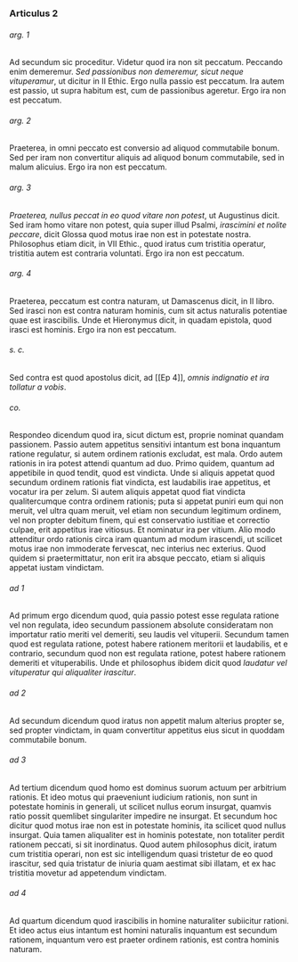 ### Articulus 2

###### arg. 1
Ad secundum sic proceditur. Videtur quod ira non sit peccatum. Peccando enim demeremur. *Sed passionibus non demeremur, sicut neque vituperamur*, ut dicitur in II Ethic. Ergo nulla passio est peccatum. Ira autem est passio, ut supra habitum est, cum de passionibus ageretur. Ergo ira non est peccatum.

###### arg. 2
Praeterea, in omni peccato est conversio ad aliquod commutabile bonum. Sed per iram non convertitur aliquis ad aliquod bonum commutabile, sed in malum alicuius. Ergo ira non est peccatum.

###### arg. 3
*Praeterea, nullus peccat in eo quod vitare non potest*, ut Augustinus dicit. Sed iram homo vitare non potest, quia super illud Psalmi, *irascimini et nolite peccare*, dicit Glossa quod motus irae non est in potestate nostra. Philosophus etiam dicit, in VII Ethic., quod iratus cum tristitia operatur, tristitia autem est contraria voluntati. Ergo ira non est peccatum.

###### arg. 4
Praeterea, peccatum est contra naturam, ut Damascenus dicit, in II libro. Sed irasci non est contra naturam hominis, cum sit actus naturalis potentiae quae est irascibilis. Unde et Hieronymus dicit, in quadam epistola, quod irasci est hominis. Ergo ira non est peccatum.

###### s. c.
Sed contra est quod apostolus dicit, ad [[Ep 4]], *omnis indignatio et ira tollatur a vobis*.

###### co.
Respondeo dicendum quod ira, sicut dictum est, proprie nominat quandam passionem. Passio autem appetitus sensitivi intantum est bona inquantum ratione regulatur, si autem ordinem rationis excludat, est mala. Ordo autem rationis in ira potest attendi quantum ad duo. Primo quidem, quantum ad appetibile in quod tendit, quod est vindicta. Unde si aliquis appetat quod secundum ordinem rationis fiat vindicta, est laudabilis irae appetitus, et vocatur ira per zelum. Si autem aliquis appetat quod fiat vindicta qualitercumque contra ordinem rationis; puta si appetat puniri eum qui non meruit, vel ultra quam meruit, vel etiam non secundum legitimum ordinem, vel non propter debitum finem, qui est conservatio iustitiae et correctio culpae, erit appetitus irae vitiosus. Et nominatur ira per vitium. Alio modo attenditur ordo rationis circa iram quantum ad modum irascendi, ut scilicet motus irae non immoderate fervescat, nec interius nec exterius. Quod quidem si praetermittatur, non erit ira absque peccato, etiam si aliquis appetat iustam vindictam.

###### ad 1
Ad primum ergo dicendum quod, quia passio potest esse regulata ratione vel non regulata, ideo secundum passionem absolute consideratam non importatur ratio meriti vel demeriti, seu laudis vel vituperii. Secundum tamen quod est regulata ratione, potest habere rationem meritorii et laudabilis, et e contrario, secundum quod non est regulata ratione, potest habere rationem demeriti et vituperabilis. Unde et philosophus ibidem dicit quod *laudatur vel vituperatur qui aliqualiter irascitur*.

###### ad 2
Ad secundum dicendum quod iratus non appetit malum alterius propter se, sed propter vindictam, in quam convertitur appetitus eius sicut in quoddam commutabile bonum.

###### ad 3
Ad tertium dicendum quod homo est dominus suorum actuum per arbitrium rationis. Et ideo motus qui praeveniunt iudicium rationis, non sunt in potestate hominis in generali, ut scilicet nullus eorum insurgat, quamvis ratio possit quemlibet singulariter impedire ne insurgat. Et secundum hoc dicitur quod motus irae non est in potestate hominis, ita scilicet quod nullus insurgat. Quia tamen aliqualiter est in hominis potestate, non totaliter perdit rationem peccati, si sit inordinatus. Quod autem philosophus dicit, iratum cum tristitia operari, non est sic intelligendum quasi tristetur de eo quod irascitur, sed quia tristatur de iniuria quam aestimat sibi illatam, et ex hac tristitia movetur ad appetendum vindictam.

###### ad 4
Ad quartum dicendum quod irascibilis in homine naturaliter subiicitur rationi. Et ideo actus eius intantum est homini naturalis inquantum est secundum rationem, inquantum vero est praeter ordinem rationis, est contra hominis naturam.

